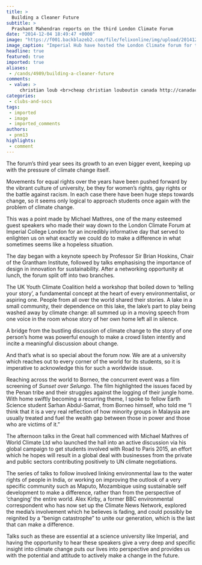 ```yaml
---
title: >
  Building a Cleaner Future
subtitle: >
  Prashant Mahendran reports on the third London Climate Forum
date: "2014-12-04 18:49:47 +0000"
image: "https://f001.backblazeb2.com/file/felixonline/img/upload/201412041849-cj914-_mg_5196.jpg"
image_caption: "Imperial Hub have hosted the London Climate forum for three years now."
headline: true
featured: true
imported: true
aliases:
 - /cands/4989/building-a-cleaner-future
comments:
 - value: >
     christian loub <br>cheap christian louboutin canada http://canadachristianlouboutin.blogspot.com/
categories:
 - clubs-and-socs
tags:
 - imported
 - image
 - imported_comments
authors:
 - pnm13
highlights:
 - comment
---
```


The forum’s third year sees its growth to an even bigger event, keeping up with the pressure of climate change itself.

Movements for equal rights over the years have been pushed forward by the vibrant culture of university, be they for women’s rights, gay rights or the battle against racism. In each case there have been huge steps towards change, so it seems only logical to approach students once again with the problem of climate change.

This was a point made by Michael Mathres, one of the many esteemed guest speakers who made their way down to the London Climate Forum at Imperial College London for an incredibly informative day that served to enlighten us on what exactly we could do to make a difference in what sometimes seems like a hopeless situation.

The day began with a keynote speech by Professor Sir Brian Hoskins, Chair of the Grantham Institute, followed by talks emphasising the importance of design in innovation for sustainability. After a networking opportunity at lunch, the forum split off into two branches.

The UK Youth Climate Coalition held a workshop that boiled down to ‘telling your story’, a fundamental concept at the heart of every environmentalist, or aspiring one. People from all over the world shared their stories. A lake in a small community, their dependence on this lake, the lake’s part to play being washed away by climate change: all summed up in a moving speech from one voice in the room whose story of her own home left all in silence.

A bridge from the bustling discussion of climate change to the story of one person’s home was powerful enough to make a crowd listen intently and incite a meaningful discussion about change.

And that’s what is so special about the forum now. We are at a university which reaches out to every corner of the world for its students, so it is imperative to acknowledge this for such a worldwide issue.

Reaching across the world to Borneo, the concurrent event was a film screening of _Sunset over Selungo_. The film highlighted the issues faced by the Penan tribe and their struggles against the logging of their jungle home. With home swiftly becoming a recurring theme, I spoke to fellow Earth Science student Sarhan Abdul-Samat, from Borneo himself, who told me “I think that it is a very real reflection of how minority groups in Malaysia are usually treated and fuel the wealth gap between those in power and those who are victims of it.”

The afternoon talks in the Great hall commenced with Michael Mathres of World Climate Ltd who launched the hall into an active discussion via his global campaign to get students involved with Road to Paris 2015, an effort which he hopes will result in a global deal with businesses from the private and public sectors contributing positively to UN climate negotiations.

The series of talks to follow involved linking environmental law to the water rights of people in India, or working on improving the outlook of a very specific community such as Maputo, Mozambique using sustainable self development to make a difference, rather than from the perspective of ‘changing’ the entire world. Alex Kirby, a former BBC environmental correspondent who has now set up the Climate News Network, explored the media’s involvement which he believes is fading, and could possibly be reignited by a “benign catastrophe” to unite our generation, which is the last that can make a difference.

Talks such as these are essential at a science university like Imperial, and having the opportunity to hear these speakers give a very deep and specific insight into climate change puts our lives into perspective and provides us with the potential and attitude to actively make a change in the future.

